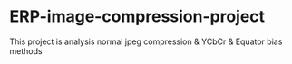 # ERP-image-compression-project
This project is analysis normal jpeg compression &amp; YCbCr &amp; Equator bias methods
